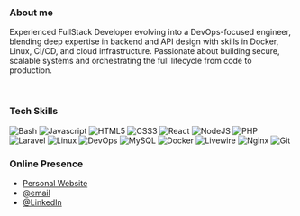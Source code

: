 ### About me
Experienced FullStack Developer evolving into a DevOps-focused engineer, blending deep expertise in backend and API design with skills in Docker, Linux, CI/CD, and cloud infrastructure. Passionate about building secure, scalable systems and orchestrating the full lifecycle from code to production.

<br>


### Tech Skills

![Bash](https://img.shields.io/badge/bash-%23000000.svg?style=for-the-badge&logo=bash&logoColor=white)
![Javascript](https://img.shields.io/badge/javascript-FCC624?style=for-the-badge&logo=javascript&logoColor=black)
![HTML5](https://img.shields.io/badge/html5-%23F05033.svg?style=for-the-badge&logo=html5&logoColor=white)
![CSS3](https://img.shields.io/badge/css3-%230db7ed.svg?style=for-the-badge&logo=css3&logoColor=white)
![React](https://img.shields.io/badge/react-%23007ACC.svg?style=for-the-badge&logo=react&logoColor=white)
![NodeJS](https://img.shields.io/badge/node.js-6DA55F?style=for-the-badge&logo=node.js&logoColor=white)
![PHP](https://img.shields.io/badge/php-%2300ADD8.svg?style=for-the-badge&logo=php&logoColor=white)
![Laravel](https://img.shields.io/badge/Laravel-E6522C?style=for-the-badge&logo=Laravel&logoColor=white)
![Linux](https://img.shields.io/badge/Linux-FCC624?style=for-the-badge&logo=linux&logoColor=black)
![DevOps](https://img.shields.io/badge/bash-%23000000.svg?style=for-the-badge&logo=bash&logoColor=white)
![MySQL](https://img.shields.io/badge/mysql-%23316192.svg?style=for-the-badge&logo=mysql&logoColor=white)
![Docker](https://img.shields.io/badge/docker-%230db7ed.svg?style=for-the-badge&logo=docker&logoColor=white)
![Livewire](https://img.shields.io/badge/livewire-%23326ce5.svg?style=for-the-badge&logo=Laravel&logoColor=white)
![Nginx](https://img.shields.io/badge/nginx-%23009639.svg?style=for-the-badge&logo=nginx&logoColor=white)
![Git](https://img.shields.io/badge/git-%23F05033.svg?style=for-the-badge&logo=git&logoColor=white)

### Online Presence
- <a target="_blank" href="https://jcadima.dev">Personal Website</a>
- <a href="mailto:juanjcadima@gmail.com">@email</a>
- <a target="_blank" href="https://www.linkedin.com/in/juancadima/">@LinkedIn</a>


